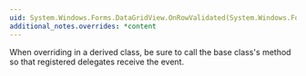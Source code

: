 ```yaml
---
uid: System.Windows.Forms.DataGridView.OnRowValidated(System.Windows.Forms.DataGridViewCellEventArgs)
additional_notes.overrides: *content
---
```


<p>When overriding <xref href="System.Windows.Forms.DataGridView.OnRowValidated(System.Windows.Forms.DataGridViewCellEventArgs)"></xref> in a derived class, be sure to call the base class's <xref href="System.Windows.Forms.DataGridView.OnRowValidated(System.Windows.Forms.DataGridViewCellEventArgs)"></xref> method so that registered delegates receive the event.</p>


